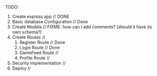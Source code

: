 TODO:

1. Create express app // DONE
2. Basic database Configuration // Done
3. Create Models // FIXME: how can I add comments? (should it have its own schema?)
4. Create Routes //
    1. Register Route // Done
    2. Login Route // Done
    3. GameFeed Route //
    4. Profile Route //
5. Security implementation //
6. Deploy //


